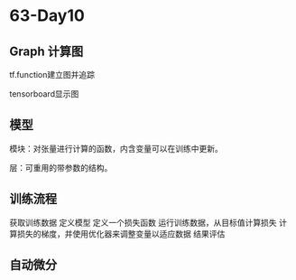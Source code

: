 # 63-Day10

## Graph 计算图

tf.function建立图并追踪

tensorboard显示图

## 模型

模块：对张量进行计算的函数，内含变量可以在训练中更新。

层：可重用的带参数的结构。



## 训练流程

获取训练数据
定义模型
定义一个损失函数
运行训练数据，从目标值计算损失
计算损失的梯度，并使用优化器来调整变量以适应数据
结果评估

## 自动微分



